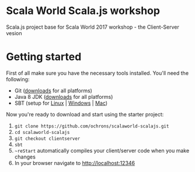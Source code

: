 # Scala World Scala.js workshop
Scala.js project base for Scala World 2017 workshop - the Client-Server vesion

# Getting started
First of all make sure you have the necessary tools installed. You'll need the following:

-   Git ([downloads](https://git-scm.com/downloads) for all platforms)
-   Java 8 JDK ([downloads](http://www.oracle.com/technetwork/java/javase/downloads/jdk8-downloads-2133151.html) for all
    platforms)
-   SBT (setup for [Linux](http://www.scala-sbt.org/0.13/docs/Installing-sbt-on-Linux.html) \|
    [Windows](http://www.scala-sbt.org/0.13/docs/Installing-sbt-on-Windows.html) \|
    [Mac](http://www.scala-sbt.org/0.13/docs/Installing-sbt-on-Mac.html))

Now you're ready to download and start using the starter project:

1. `git clone https://github.com/ochrons/scalaworld-scalajs.git`
1. `cd scalaworld-scalajs`
1. `git checkout clientserver`
1. `sbt`
1. `~reStart` automatically compiles your client/server code when you make changes
1. In your browser navigate to [http://localhost:12346](http://localhost:12346)
